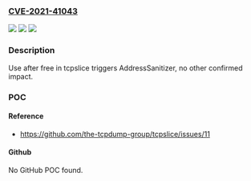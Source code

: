 ### [CVE-2021-41043](https://cve.mitre.org/cgi-bin/cvename.cgi?name=CVE-2021-41043)
![](https://img.shields.io/static/v1?label=Product&message=tcpslice&color=blue)
![](https://img.shields.io/static/v1?label=Version&message=%3C%201.5%20&color=brighgreen)
![](https://img.shields.io/static/v1?label=Vulnerability&message=CWE-416%20use%20after%20free&color=brighgreen)

### Description

Use after free in tcpslice triggers AddressSanitizer, no other confirmed impact.

### POC

#### Reference
- https://github.com/the-tcpdump-group/tcpslice/issues/11

#### Github
No GitHub POC found.

